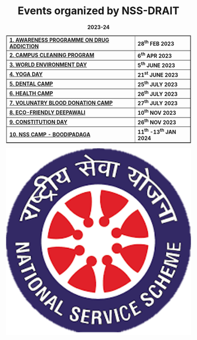 # <center>Events organized by NSS-DRAIT</center>
<b><center>2023-24</center></b>

<center>
    <b>
        <table border="border">
            <tr> <td><a href="./AWARENESS PROGRAMME ON DRUG ADDICTION/">1. AWARENESS PROGRAMME ON DRUG ADDICTION</a></td><td>28<sup>th</sup> FEB 2023</td></tr>
            <tr> <td><a href="./CAMPUS CLEANING PROGRAM/">2. CAMPUS CLEANING PROGRAM</td><td>6<sup>th</sup> APR 2023</td></tr>
            <tr> <td><a href="./WORLD ENVIRONMENT DAY/">3. WORLD ENVIRONMENT DAY</td><td>5<sup>th</sup> JUNE 2023</td></tr>
            <tr> <td><a href="./YOGA DAY/">4. YOGA DAY</td><td>21<sup>st</sup> JUNE 2023</td></tr>
            <tr> <td><a href="./DENTAL CAMP/">5. DENTAL CAMP</td><td>25<sup>th</sup> JULY 2023</td></tr>
            <tr> <td><a href="./HEALTH CAMP/">6. HEALTH CAMP</td><td>26<sup>th</sup> JULY 2023</td></tr>
            <tr> <td><a href="./VOLUNATRY BLOOD DONATION CAMP/">7. VOLUNATRY BLOOD DONATION CAMP</td><td>27<sup>th</sup> JULY 2023</td></tr>
            <tr> <td><a href="./ECO-FRIENDLY DEEPAWALI/">8. ECO-FRIENDLY DEEPAWALI</td><td>10<sup>th</sup> NOV 2023</td></tr>
            <tr> <td><a href="./CONSTITUTION DAY/">9. CONSTITUTION DAY</td><td>26<sup>th</sup> NOV 2023</td></tr>
            <tr> <td><a href="./NSS CAMP - BOODIPADAGA/">10. NSS CAMP - BOODIPADAGA</td><td>11<sup>th</sup> -13<sup>th</sup> JAN 2024</td></tr>
        </table>
</b>
</center>

<center>

![NSS LOGO](./nss.png) 

</center>